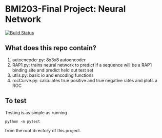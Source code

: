 # BMI203-Final Project: Neural Network

[![Build
Status](https://travis-ci.org/graciegordon/FinalProject.svg?branch=master)](https://travis-ci.org/graciegordon/FinalProject)

## What does this repo contain?
1. autoencoder.py: 8x3x8 autoencoder
2. RAP1.py: trains neural network to predict if a sequence will be a RAP1 binding site and predict held out test set
3. utils.py: basic io and encoding functions
4. rocCurve.py: calculates true positive and true negative rates and plots a ROC
## To test
Testing is as simple as running

```
python -m pytest
```

from the root directory of this project.
